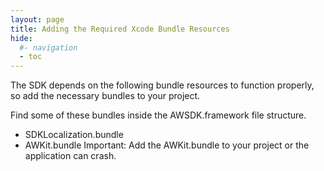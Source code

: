 ```yaml
---
layout: page
title: Adding the Required Xcode Bundle Resources
hide:
  #- navigation
  - toc
---
```

 
The SDK depends on the following bundle resources to function properly, so add the necessary bundles to your project.

Find some of these bundles inside the AWSDK.framework file structure.

   * SDKLocalization.bundle
   * AWKit.bundle
Important: Add the AWKit.bundle to your project or the application can crash.
